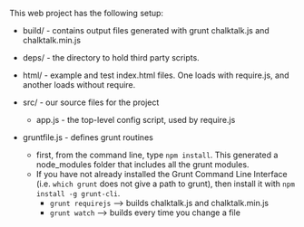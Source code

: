 This web project has the following setup:

* build/ - contains output files generated with grunt chalktalk.js and chalktalk.min.js

* deps/ - the directory to hold third party scripts.

* html/ - example and test index.html files. One loads with require.js, and another loads without require.

* src/ - our source files for the project
    * app.js - the top-level config script, used by require.js

* gruntfile.js - defines grunt routines
    * first, from the command line, type ```npm install```. This generated a node_modules folder that includes all the grunt modules.
    * If you have not already installed the Grunt Command Line Interface (i.e. ```which grunt``` does not give a path to grunt), then install it with ```npm install -g grunt-cli```.
        * ```grunt requirejs``` --> builds chalktalk.js and chalktalk.min.js
        * ```grunt watch``` --> builds every time you change a file